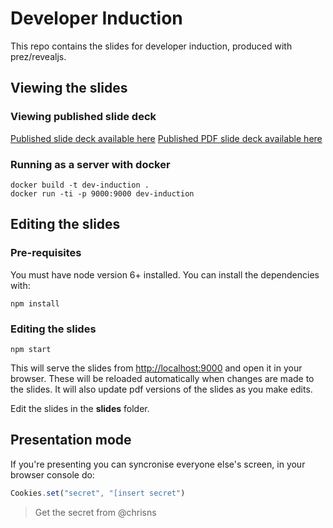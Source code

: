 # Developer Induction
This repo contains the slides for developer induction, produced with prez/revealjs.

## Viewing the slides
### Viewing published slide deck
[Published slide deck available here](http://developer-induction.notprod.homeoffice.gov.uk)
[Published PDF slide deck available here](http://developer-induction.notprod.homeoffice.gov.uk/slides.pdf)

### Running as a server with docker
```
docker build -t dev-induction . 
docker run -ti -p 9000:9000 dev-induction
```

## Editing the slides
### Pre-requisites
You must have node version 6+ installed. You can install the dependencies with:
```
npm install
```

### Editing the slides
```
npm start
```
This will serve the slides from [http://localhost:9000](http://localhost:9000) and open it in your browser.
These will be reloaded automatically when changes are made to the slides.
It will also update pdf versions of the slides as you make edits.

Edit the slides in the **slides** folder.


## Presentation mode
If you're presenting you can syncronise everyone else's screen, in your browser console do:
```js
Cookies.set("secret", "[insert secret")
```
> Get the secret from @chrisns
